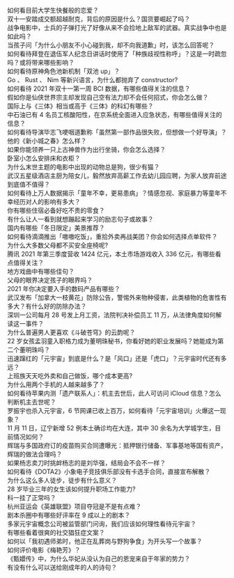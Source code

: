 如何看目前大学生快餐般的恋爱？  
双十一安踏成交额超越耐克，背后的原因是什么？国货要崛起了吗？  
战争电影中，士兵的子弹打光了好像从来不会捡地上敌军的武器。真实战争中也是如此吗？  
当孩子问「为什么小朋友不小心碰到我，却不向我道歉」时，该怎么回答呢？  
如何看待拜登在退伍军人纪念日讲话时使用了「种族歧视性称呼」？这是一时疏忽吗？或将带来哪些影响？  
如何看待原神角色池新机制「双池 up」？  
Go 、 Rust 、 Nim 等新兴语言，为什么都抛弃了 constructor?  
如何看待 2021 年双十一第一周 BCI 数据，有哪些值得关注的信息？  
假如你是仙侠世界宗主却发现自己空有法力却不会任何招式，你会怎么做？  
国际上与《三体》相当或高于《三体》的科幻有哪些？  
中石油已有 4 名员工核酸阳性，在京系统全面进入应急状态，有哪些值得关注的信息？  
如何看待导演毕志飞哽咽道歉称「虽然第一部作品很失败，但想做一个好导演」？他的《新小城之春》怎么样？  
如果你能领养一只上古神兽作为出行坐骑，你会怎么选择？  
卧室小怎么安排床和衣柜？  
为什么末世主题的电影中出现的动物总是狗，很少有猫？  
武汉五星级酒店主厨为陪女儿，毅然放弃高薪工作去幼儿园应聘，为家人放弃前途到底值不值得？  
如何看待上万人数据揭示「童年不幸，更易患病」？情感忽视、家庭暴力等童年不幸经历对人的影响有多大？  
你有哪些住宿必备好吃不贵的零食？  
有什么让人一看到就想蹦起来学习的励志句子或故事？  
国内有哪些「冬日限定」美景推荐？  
如何看待滴滴推出「嗷嗷吃饭」，重拾外卖再战美团？你会如何选择点单软件？  
为什么大多数父母都不买安全座椅呢?  
腾讯 2021 年第三季度营收 1424 亿元，本土市场游戏收入 336 亿元，有哪些看点值得关注？  
地方戏曲中有哪些佳句？  
父母的眼界决定孩子的眼界吗？  
2021 年你决定要入手的数码产品有哪些？  
武汉发布「加拿大一枝黄花」防除公告，警惕外来物种侵害，此类植物的危害性有多大？有什么好的防除办法？  
深圳一公司每月 28 号发上月工资，法院判决补偿员工 11 万，从法律角度如何解读这一事件？  
为什么普遍男人更喜欢《斗破苍穹》的云韵呢？  
22 岁女孩孟羽童入职格力成为董明珠秘书，你看好她的职业发展吗？她能成为第二个董明珠吗？  
迅速蹿红的「元宇宙」到底是什么？是「风口」还是「虎口」？元宇宙时代还有多远？  
上班族天天吃外卖和自己做饭，哪个成本更高?  
为什么用两个手机的人越来越多了？  
如何看待苹果内测「遗产联系人」：机主去世后，此人可访问 iCloud 信息？怎么判断机主去世呢？  
罗振宇也杀入元宇宙，6 节网课已收上百万，如何看待「元宇宙培训」火爆这一现象？  
11 月 11 日，辽宁新增 52 例本土确诊均在大连，其中 30 余名为大学城学生，目前情况如何？  
辉瑞与多国政府订的疫苗购买合同遭曝光：抵押银行储备、军事基地等国有资产，辉瑞的做法合理吗？  
如果杨志卖刀时挑衅杨志的是刘华强，结局会不会不一样？  
如何看待《DOTA2》小象电子竞技俱乐部没有卡选手合同，直接宣布解散？  
为什么这么多人徒步，徒步有什么意义？  
28 岁毕业三年的女生该如何提升职场工作能力?  
科一挂了正常吗？  
杭州亚运会《英雄联盟》项目夺冠是不是有点难？  
剧本杀圈中有哪些好评率在 9 成以上的剧本？  
多家元宇宙概念公司被监管部门问询，我们应该如何理性看待元宇宙？  
有哪些看着很爽的社交猖狂症文案？  
如何以「我初遇师弟时，他正在乱葬岗与野狗争食」为开头写一个故事？  
如何评价电影《梅艳芳》？  
《甄嬛传》中，为什么华妃从没认为自己的恩宠来自于年家的势力？  
有没有什么可以送给刚成年的人的诗句？  
